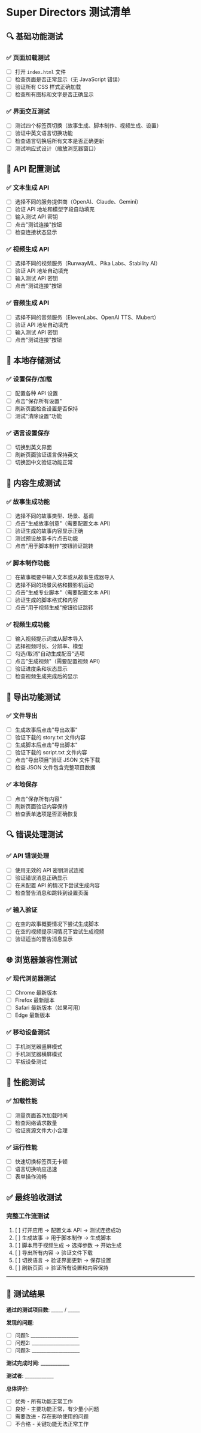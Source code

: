 # Super Directors 测试清单

## 🔍 基础功能测试

### ✅ 页面加载测试
- [ ] 打开 `index.html` 文件
- [ ] 检查页面是否正常显示（无 JavaScript 错误）
- [ ] 验证所有 CSS 样式正确加载
- [ ] 检查所有图标和文字是否正确显示

### ✅ 界面交互测试
- [ ] 测试四个标签页切换（故事生成、脚本制作、视频生成、设置）
- [ ] 验证中英文语言切换功能
- [ ] 检查语言切换后所有文本是否正确更新
- [ ] 测试响应式设计（缩放浏览器窗口）

## 🔧 API 配置测试

### ✅ 文本生成 API
- [ ] 选择不同的服务提供商（OpenAI、Claude、Gemini）
- [ ] 验证 API 地址和模型字段自动填充
- [ ] 输入测试 API 密钥
- [ ] 点击"测试连接"按钮
- [ ] 检查连接状态显示

### ✅ 视频生成 API
- [ ] 选择不同的视频服务（RunwayML、Pika Labs、Stability AI）
- [ ] 验证 API 地址自动填充
- [ ] 输入测试 API 密钥
- [ ] 点击"测试连接"按钮

### ✅ 音频生成 API
- [ ] 选择不同的音频服务（ElevenLabs、OpenAI TTS、Mubert）
- [ ] 验证 API 地址自动填充
- [ ] 输入测试 API 密钥
- [ ] 点击"测试连接"按钮

## 💾 本地存储测试

### ✅ 设置保存/加载
- [ ] 配置各种 API 设置
- [ ] 点击"保存所有设置"
- [ ] 刷新页面检查设置是否保持
- [ ] 测试"清除设置"功能

### ✅ 语言设置保存
- [ ] 切换到英文界面
- [ ] 刷新页面验证语言保持英文
- [ ] 切换回中文验证功能正常

## 📝 内容生成测试

### ✅ 故事生成功能
- [ ] 选择不同的故事类型、场景、基调
- [ ] 点击"生成故事创意"（需要配置文本 API）
- [ ] 验证生成的故事内容显示正确
- [ ] 测试预设故事卡片点击功能
- [ ] 点击"用于脚本制作"按钮验证跳转

### ✅ 脚本制作功能
- [ ] 在故事概要中输入文本或从故事生成器导入
- [ ] 选择不同的场景风格和摄影机运动
- [ ] 点击"生成专业脚本"（需要配置文本 API）
- [ ] 验证生成的脚本格式和内容
- [ ] 点击"用于视频生成"按钮验证跳转

### ✅ 视频生成功能
- [ ] 输入视频提示词或从脚本导入
- [ ] 选择视频时长、分辨率、模型
- [ ] 勾选/取消"自动生成配音"选项
- [ ] 点击"生成视频"（需要配置视频 API）
- [ ] 验证进度条和状态显示
- [ ] 检查视频生成完成后的显示

## 📁 导出功能测试

### ✅ 文件导出
- [ ] 生成故事后点击"导出故事"
- [ ] 验证下载的 story.txt 文件内容
- [ ] 生成脚本后点击"导出脚本"
- [ ] 验证下载的 script.txt 文件内容
- [ ] 点击"导出项目"验证 JSON 文件下载
- [ ] 检查 JSON 文件包含完整项目数据

### ✅ 本地保存
- [ ] 点击"保存所有内容"
- [ ] 刷新页面验证内容保持
- [ ] 检查表单选项是否正确恢复

## 🔍 错误处理测试

### ✅ API 错误处理
- [ ] 使用无效的 API 密钥测试连接
- [ ] 验证错误消息正确显示
- [ ] 在未配置 API 的情况下尝试生成内容
- [ ] 检查警告消息和跳转到设置页面

### ✅ 输入验证
- [ ] 在空的故事概要情况下尝试生成脚本
- [ ] 在空的视频提示词情况下尝试生成视频
- [ ] 验证适当的警告消息显示

## 🌐 浏览器兼容性测试

### ✅ 现代浏览器测试
- [ ] Chrome 最新版本
- [ ] Firefox 最新版本
- [ ] Safari 最新版本（如果可用）
- [ ] Edge 最新版本

### ✅ 移动设备测试
- [ ] 手机浏览器竖屏模式
- [ ] 手机浏览器横屏模式
- [ ] 平板设备测试

## 🚀 性能测试

### ✅ 加载性能
- [ ] 测量页面首次加载时间
- [ ] 检查网络请求数量
- [ ] 验证资源文件大小合理

### ✅ 运行性能
- [ ] 快速切换标签页无卡顿
- [ ] 语言切换响应迅速
- [ ] 表单操作流畅

## ✅ 最终验收测试

### 完整工作流测试
1. [ ] 打开应用 → 配置文本 API → 测试连接成功
2. [ ] 生成故事 → 用于脚本制作 → 生成脚本
3. [ ] 脚本用于视频生成 → 选择参数 → 开始生成
4. [ ] 导出所有内容 → 验证文件下载
5. [ ] 切换语言 → 验证界面更新 → 保存设置
6. [ ] 刷新页面 → 验证所有设置和内容保持

---

## 🎯 测试结果

**通过的测试项目数**: _____ / _____

**发现的问题**:
- [ ] 问题1: ____________________
- [ ] 问题2: ____________________
- [ ] 问题3: ____________________

**测试完成时间**: ____________

**测试者**: ____________

**总体评价**: 
- [ ] 优秀 - 所有功能正常工作
- [ ] 良好 - 主要功能正常，有少量小问题
- [ ] 需要改进 - 存在影响使用的问题
- [ ] 不合格 - 关键功能无法正常工作